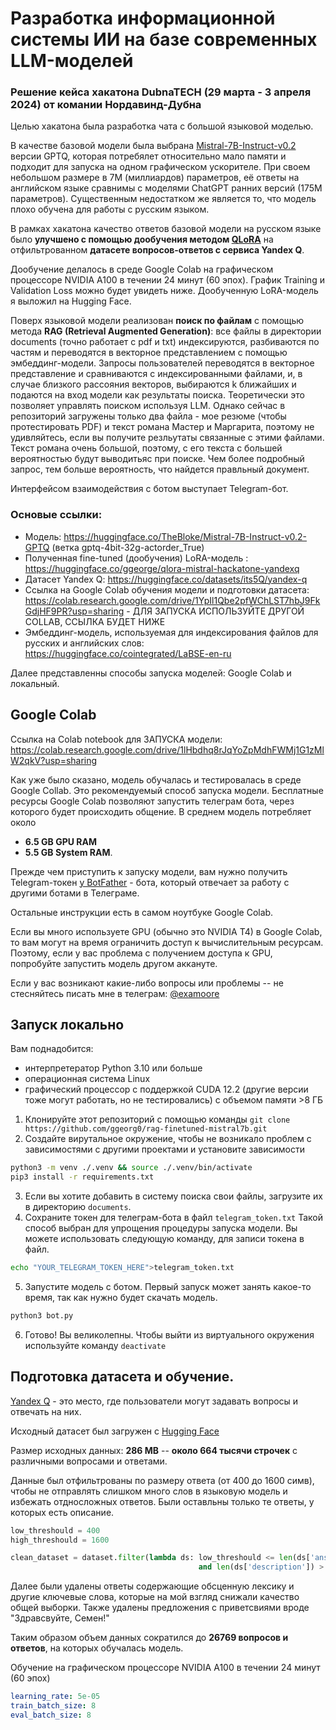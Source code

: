 # Разработка информационной системы ИИ на базе современных LLM-моделей
### Решение кейса хакатона DubnaTECH (29 марта - 3 апреля 2024) от комании Нордавинд-Дубна

Целью хакатона была разработка чата с большой языковой моделью. 

В качестве базовой модели была выбрана [Mistral-7B-Instruct-v0.2](https://huggingface.co/TheBloke/Mistral-7B-Instruct-v0.2-GPTQ) версии GPTQ, которая потребялет относительно мало памяти и подходит для запуска на одном графическом ускорителе. При своем небольшом размере в 7М (миллиардов) параметров, её ответы на английском языке сравнимы с моделями ChatGPT ранних версий (175М параметров). Существенным недостатком же является то, что модель плохо обучена для работы с русским языком. 

В рамках хакатона качество ответов базовой модели на русском языке было **улучшено с помощью дообучения методом [QLoRA](https://github.com/artidoro/qlora)** на отфильтрованном **датасете вопросов-ответов с сервиса Yandex Q**. 

Дообучение делалось в среде Google Colab на графическом процессоре NVIDIA A100 в течении 24 минут (60 эпох). График Training и Validation Loss можно будет увидеть ниже. Дообученную LoRA-модель я выложил на Hugging Face. 

Поверх языковой модели реализован **поиск по файлам** с помощью метода **RAG (Retrieval Augmented Generation)**: все файлы в директории documents (точно работает с pdf и txt) индексируются, разбиваются по частям и переводятся в векторное представлением с помощью эмбеддинг-модели.
Запросы пользователей переводятся в векторное представление и сравниваются с индексированными файлами, и, в случае близкого рассояния векторов, выбираются k ближайших и подаются на вход модели как результаты поиска. Теоретически это позволяет управлять поиском используя LLM.
Однако сейчас в репозиторий загружены только два файла - мое резюме (чтобы протестировать PDF) и текст романа Мастер и Маргарита, поэтому не удивляйтесь, если вы получите резльутаты связанные с этими файлами. Текст романа очень большой, поэтому, с его текста с большей вероятностью будут выводитьяс при поиске. Чем более подробный запрос, тем больше вероятность, что найдется правльный документ.

Интерфейсом взаимодействия с ботом выступает Telegram-бот.

### Основые ссылки:
- Модель: https://huggingface.co/TheBloke/Mistral-7B-Instruct-v0.2-GPTQ (ветка gptq-4bit-32g-actorder_True)
- Полученная fine-tuned (дообучения) LoRA-модель : https://huggingface.co/ggeorge/qlora-mistral-hackatone-yandexq
- Датасет Yandex Q: https://huggingface.co/datasets/its5Q/yandex-q
- Ссылка на Google Colab обучения модели и подготовки датасета: https://colab.research.google.com/drive/1YpIl1Qbe2pfWChLST7hbJ9FkGdjHF9PR?usp=sharing - ДЛЯ ЗАПУСКА ИСПОЛЬЗУЙТЕ ДРУГОЙ COLLAB, ССЫЛКА БУДЕТ НИЖЕ
- Эмбеддинг-модель, используемая для индексирования файлов для русских и английских слов: https://huggingface.co/cointegrated/LaBSE-en-ru

Далее представленны способы запуска моделей: Google Colab и локальный. 
## Google Colab

Ссылка на Colab notebook для ЗАПУСКА модели: https://colab.research.google.com/drive/1lHbdhq8rJqYoZpMdhFWMj1G1zMlW2qkV?usp=sharing

Как уже было сказано, модель обучалась и тестировалась в среде Google Collab.
Это рекомендуемый способ запуска модели. Бесплатные ресурсы Google Colab позволяют запустить телеграм бота, через которого будет происходить общение.
В среднем модель потребляет около 
- **6.5 GB GPU RAM**
- **5.5 GB System RAM**.

Прежде чем приступить к запуску модели, вам нужно получить Telegram-токен [у BotFather](https://t.me/BotFather) - бота, который отвечает за работу с другими ботами в Телеграме.    

Остальные инструкции есть в самом ноутбуке Google Colab.

Если вы много используете GPU (обычно это NVIDIA T4) в Google Colab, то вам могут на время ограничить доступ к вычислительным ресурсам. Поэтому, если у вас проблема с получением доступа к GPU, попробуйте запустить модель другом аккануте.

Если у вас возникают какие-либо вопросы или проблемы -- не стесняйтесь писать мне в телеграм: [@examoore](https://t.me/examoore)

## Запуск локально

Вам поднадобится:
- интерпретератор Python 3.10 или больше
- операционная система Linux
- графический процессор  с поддержкой CUDA 12.2 (другие версии тоже могут работать, но не тестировались) с объемом памяти >8 ГБ

1. Клонируйте этот репозиторий с помощью команды `git clone https://github.com/ggeorg0/rag-finetuned-mistral7b.git`
2. Создайте вирутальное окружение, чтобы не возникало проблем с зависимостями с другими проектами и установите зависимости
```bash
python3 -m venv ./.venv && source ./.venv/bin/activate
pip3 install -r requirements.txt
```
3. Если вы хотите добавить в систему поиска свои файлы, загрузите их в директорию `documents`.
4. Сохраните токен для телеграм-бота в файл `telegram_token.txt`  Такой способ выбран для упрощения процедуры запуска модели. Вы можете использовать следующую команду, для записи токена в файл. 
```bash
echo "YOUR_TELEGRAM_TOKEN_HERE">telegram_token.txt
```
5. Запустите модель с ботом. Первый запуск может занять какое-то время, так как нужно будет скачать модель. 
```bash
python3 bot.py
```
6. Готово! Вы великолепны. Чтобы выйти из виртуального окружения используйте команду `deactivate` 

## Подготовка датасета и обучение.
[Yandex Q](https://yandex.ru/q/) - это место, где пользователи могут задавать вопросы и отвечать на них. 

Исходный датасет был загружен с [Hugging Face](https://huggingface.co/datasets/its5Q/yandex-q)

Размер исходных данных: **286 MB** -- **около 664 тысячи строчек** с различными вопросами и ответами.


Данные был отфильтрованы по размеру ответа (от 400 до 1600 симв), чтобы не отправлять слишком много слов в языковую модель и избежать отдносложных ответов. Были оставльны только те ответы, у которых есть описание.

```python
low_threshould = 400
high_threshould = 1600

clean_dataset = dataset.filter(lambda ds: low_threshould <= len(ds['answer']) <= high_threshould
                                          and len(ds['description']) > 100)
```

Далее были удалены ответы содержающие обсценную лексику и другие ключевые слова, которые на мой взгляд снижали качество общей выборки. Также удалены предложения с приветсвиями вроде "Здравсвуйте, Семен!"

Таким образом объем данных сократился до **26769 вопросов и ответов**, на которых обучалась модель.

Обучение на графическом процессоре NVIDIA A100 в течении 24 минут (60 эпох)
```yaml
learning_rate: 5e-05
train_batch_size: 8
eval_batch_size: 8
```
